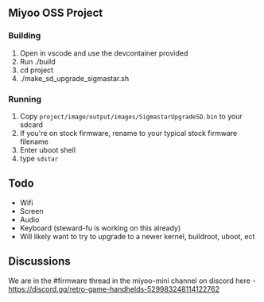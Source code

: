 ## Miyoo OSS Project

### Building

1) Open in vscode and use the devcontainer provided
2) Run ./build
3) cd project
4) ./make_sd_upgrade_sigmastar.sh

### Running

1) Copy `project/image/output/images/SigmastarUpgradeSD.bin` to your sdcard
2) If you're on stock firmware, rename to your typical stock firmware filename
3) Enter uboot shell
4) type `sdstar`

## Todo

- Wifi
- Screen
- Audio
- Keyboard (steward-fu is working on this already)
- Will likely want to try to upgrade to a newer kernel, buildroot, uboot, ect

## Discussions

We are in the #firmware thread in the miyoo-mini channel on discord here - https://discord.gg/retro-game-handhelds-529983248114122762